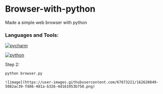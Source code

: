 # Browser-with-python
Made a simple web browser with python
<h3 align="left">Languages and Tools:</h3>
<p align="left"> <a href="https://www.jetbrains.com/pycharm/features/" target="_blank" rel="noreferrer"> <img src="https://img.shields.io/badge/PyCharm-000000.svg?&style=for-the-badge&logo=PyCharm&logoColor=white" alt="pycharm"/> </a> <br>
  <p align="left"> <a href="https://www.python.org/" target="_blank" rel="noreferrer"> <img src="https://img.shields.io/badge/Python-FFD43B?style=for-the-badge&logo=python&logoColor=blue" alt="python"/> </a><br>
 
  
  Step 2:
  ```bash
  python browser.py
  ```
    
    
    ![image](https://user-images.githubusercontent.com/67673221/162620849-5082ac39-fd86-481a-b326-4d161953b750.png)
